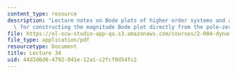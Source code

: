```yaml
---
content_type: resource
description: "Lecture notes on Bode plots of higher order systems and a simple method\
  \ for constructing the magnitude Bode plot directly from the pole-zero plot.\r\n"
file: https://ol-ocw-studio-app-qa.s3.amazonaws.com/courses/2-004-dynamics-and-control-ii-spring-2008/44d3d6d64792041e12a1c2fcf0d54fc2_lecture_34.pdf
file_type: application/pdf
resourcetype: Document
title: Lecture 34
uid: 44d3d6d6-4792-041e-12a1-c2fcf0d54fc2
---
```

